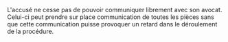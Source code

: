 L'accusé ne cesse pas de pouvoir communiquer librement avec son avocat. Celui-ci peut prendre sur place communication de toutes les pièces sans que cette communication puisse provoquer un retard dans le déroulement de la procédure.